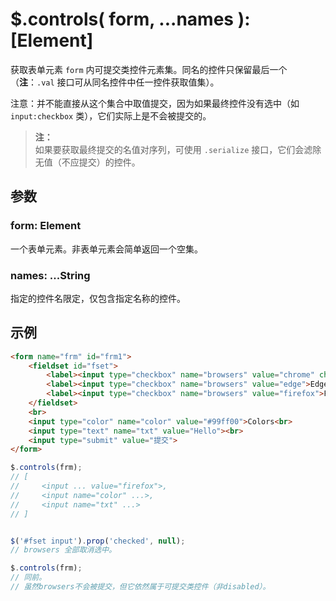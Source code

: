 # $.controls( form, ...names ): [Element]

获取表单元素 `form` 内可提交类控件元素集。同名的控件只保留最后一个（**注**：`.val` 接口可从同名控件中任一控件获取值集）。

注意：并不能直接从这个集合中取值提交，因为如果最终控件没有选中（如 `input:checkbox` 类），它们实际上是不会被提交的。

> **注：**<br>
> 如果要获取最终提交的名值对序列，可使用 `.serialize` 接口，它们会滤除无值（不应提交）的控件。


## 参数

### form: Element

一个表单元素。非表单元素会简单返回一个空集。


### names: ...String

指定的控件名限定，仅包含指定名称的控件。


## 示例

```html
<form name="frm" id="frm1">
    <fieldset id="fset">
        <label><input type="checkbox" name="browsers" value="chrome" checked>Chrome</label>
        <label><input type="checkbox" name="browsers" value="edge">Edge</label>
        <label><input type="checkbox" name="browsers" value="firefox">Firefox</label>
    </fieldset>
    <br>
    <input type="color" name="color" value="#99ff00">Colors<br>
    <input type="text" name="txt" value="Hello"><br>
    <input type="submit" value="提交">
</form>
```

```js
$.controls(frm);
// [
//     <input ... value="firefox">,
//     <input name="color" ...>,
//     <input name="txt" ...>
// ]


$('#fset input').prop('checked', null);
// browsers 全部取消选中。

$.controls(frm);
// 同前。
// 虽然browsers不会被提交，但它依然属于可提交类控件（非disabled）。
```
